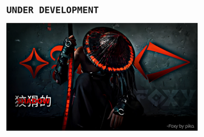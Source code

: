 # `UNDER DEVELOPMENT`
<p align="center">
<img src="https://github.com/PikaBotz/My_Personal_Space/blob/main/Images/FoxyShadow-Bot_pics/Foxypic.jpg" alt="Pika" height= "auto" width="auto"/>

